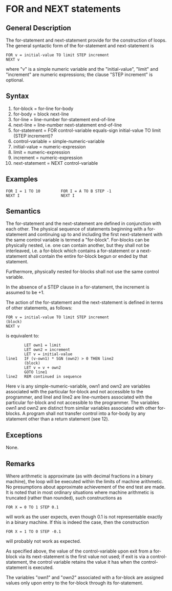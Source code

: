 # FOR and NEXT statements 
## General Description

The for-statement and next-statement provide for the construction of loops. The general syntactic form of the for-statement and next-statement is

    FOR v = initial-value TO limit STEP increment 
    NEXT v

where "v" is a simple numeric variable and the "initial-value", "limit" and "increment" are numeric expressions; the clause "STEP increment" is optional. 

## Syntax

1. for-block = for-line for-body 
2. for-body = block next-line 
3. for-line = line-number for-statement end-of-line 
4. next-line = line-number next-statement end-of-line
5. for-statement = FOR control-variable equals-sign initial-value TO limit (STEP increment)? 
6. control-variable = simple-numeric-variable
7. initial-value = numeric-expression 
8. limit = numeric-expression 
9. increment = numeric-expression 
10. next-statement = NEXT control-variable 

## Examples

    FOR I = 1 TO 10         FOR I = A TO B STEP -1
    NEXT I                  NEXT I

## Semantics

The for-statement and the next-statement are defined in conjunction with each other. The physical sequence of statements beginning with a for-statement and continuing up to and including the first next-statement with the same control variable is termed a "for-block". For-blocks can be physically nested, i.e. one can contain another, but they shall not be interleaved, i.e. a for-block which contains a for-statement or a next-statement shall contain the entire for-block begun or ended by that statement.

Furthermore, physically nested for-blocks shall not use the same control variable. 

In the absence of a STEP clause in a for-statement, the increment is assumed to be +1. 

The action of the for-statement and the next-statement is defined in terms of other statements, as follows:

    FOR v = initial-value TO limit STEP increment 
    (block) 
    NEXT v

is equivalent to:

            LET own1 = limit 
            LET own2 = increment 
            LET v = initial-value 
    line1   IF (v-own1) * SGN (own2) > 0 THEN line2 
            (block) 
            LET v = v + own2 
            GOTO line1 
    line2   REM continued in sequence

Here v is any simple-numeric-variable, own1 and own2 are variables associated with the particular for-block and not accessible to the programmer, and linel and line2 are line-numbers associated with the particular for-block and not accessible to the programmer. The variables own1 and own2 are distinct from similar variables associated with other for-blocks. A program shall not transfer control into a for-body by any statement other than a return statement (see 12).

##  Exceptions

None.

## Remarks

Where arithmetic is approximate (as with decimal fractions in a binary machine), the loop will be executed within the limits of machine arithmetic. No presumptions about approximate achievement of the end test are made. It is noted that in most ordinary situations where machine arithmetic is truncated (rather than rounded), such constructions as 

    FOR X = 0 TO 1 STEP 0.1 

will work as the user expects, even though 0.1 is not representable exactly in a binary machine. If this is indeed the case, then the construction 

    FOR X = 1 TO 0 STEP -0.1 

will probably not work as expected.

As specified above, the value of the control-variable upon exit from a for-block via its next-statement is the first value not used; if exit is via a control-statement, the control variable retains the value it has when the control-statement is executed.

The variables "own1" and "own2" associated with a for-block are assigned values only upon entry to the for-block through its for-statement.
